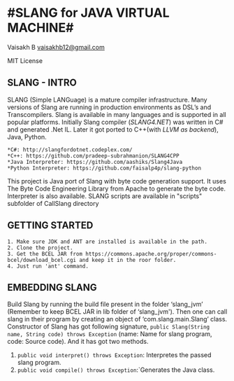 #SLANG for JAVA VIRTUAL MACHINE#
============

Vaisakh B
vaisakhb12@gmail.com

MIT License

## SLANG - INTRO ##
SLANG (Simple LANGuage) is a mature compiler infrastructure. Many versions of Slang are running in production environments as DSL’s and Transcompilers. Slang is available in many languages and is supported in all popular platforms. Initially Slang compiler (*SLANG4.NET*) was written in C# and generated .Net IL. Later it got ported to C++(with *LLVM as backend*), Java, Python.
~~~
*C#: http://slangfordotnet.codeplex.com/
*C++: https://github.com/pradeep-subrahmanion/SLANG4CPP
*Java Interpreter: https://github.com/aashiks/Slang4Java
*Python Interpreter: https://github.com/faisalp4p/slang-python
~~~
This project is Java port of Slang with byte code generation support. It uses The Byte Code Engineering Library from Apache to generate the byte code. Interpreter is also available. 
SLANG scripts are available in "scripts" subfolder of CallSlang directory

## GETTING STARTED ##
~~~
1. Make sure JDK and ANT are installed is available in the path. 
2. Clone the project.
3. Get the BCEL JAR from https://commons.apache.org/proper/commons-bcel/download_bcel.cgi and keep it in the roor folder.
4. Just run 'ant' command.
~~~

## EMBEDDING SLANG ##
Build Slang by running the build file present in the folder ‘slang_jvm’ (Remember to keep BCEL JAR in lib folder of ‘slang_jvm'). Then one can call slang in their program by creating an object of ‘com.slang.main.Slang’ class. Constructor of Slang has got following signature, `public Slang(String name, String code) throws Exception` (name: Name for slang program, code: Source code). And it has got two methods.
1. `public void interpret() throws Exception`: Interpretes the passed slang program.
2. `public void compile() throws Exception`:`Generates the Java class.